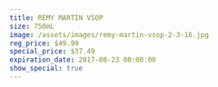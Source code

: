 ```yaml
---
title: REMY MARTIN VSOP
size: 750mL
image: /assets/images/remy-martin-vsop-2-3-16.jpg
reg_price: $49.99
special_price: $37.49
expiration_date: 2017-08-23 00:00:00
show_special: true
---
```




